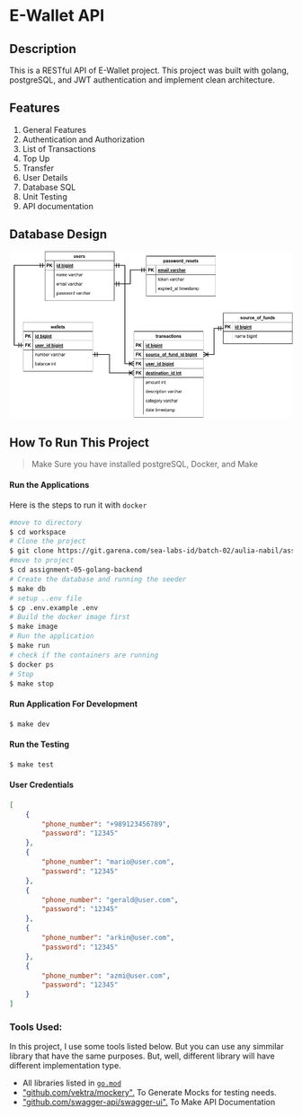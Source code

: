 # E-Wallet API

## Description
This is a RESTful API of E-Wallet project. This project was built with golang, postgreSQL, and JWT authentication and implement clean architecture.

## Features
1. General Features
1. Authentication and Authorization
1. List of Transactions
1. Top Up
1. Transfer
1. User Details
1. Database SQL
1. Unit Testing
1. API documentation

## Database Design
<img src="./public/assets/e-wallet-ERD.png" alt="e-wallet-ERD"/>

## How To Run This Project
> Make Sure you have installed postgreSQL, Docker, and Make

#### Run the Applications
Here is the steps to run it with `docker`

```bash
#move to directory
$ cd workspace
# Clone the project
$ git clone https://git.garena.com/sea-labs-id/batch-02/aulia-nabil/assignment-05-golang-backend.git
#move to project
$ cd assignment-05-golang-backend
# Create the database and running the seeder
$ make db
# setup ..env file
$ cp .env.example .env
# Build the docker image first
$ make image
# Run the application
$ make run
# check if the containers are running
$ docker ps
# Stop
$ make stop
```
#### Run Application For Development

```bash
$ make dev
```

#### Run the Testing

```bash
$ make test
```

#### User Credentials
```json
[
    {
        "phone_number": "+989123456789",
        "password": "12345"
    },
    {
        "phone_number": "mario@user.com",
        "password": "12345"
    },
    {
        "phone_number": "gerald@user.com",
        "password": "12345"
    },
    {
        "phone_number": "arkin@user.com",
        "password": "12345"
    },
    {
        "phone_number": "azmi@user.com",
        "password": "12345"
    }
]
```

### Tools Used:
In this project, I use some tools listed below. But you can use any simmilar library that have the same purposes. But, well, different library will have different implementation type.

- All libraries listed in [`go.mod`](https://go.mod)
- ["github.com/vektra/mockery".](https://github.com/vektra/mockery) To Generate Mocks for testing needs.
- ["github.com/swagger-api/swagger-ui".](https://github.com/swagger-api/swagger-ui) To Make API Documentation
